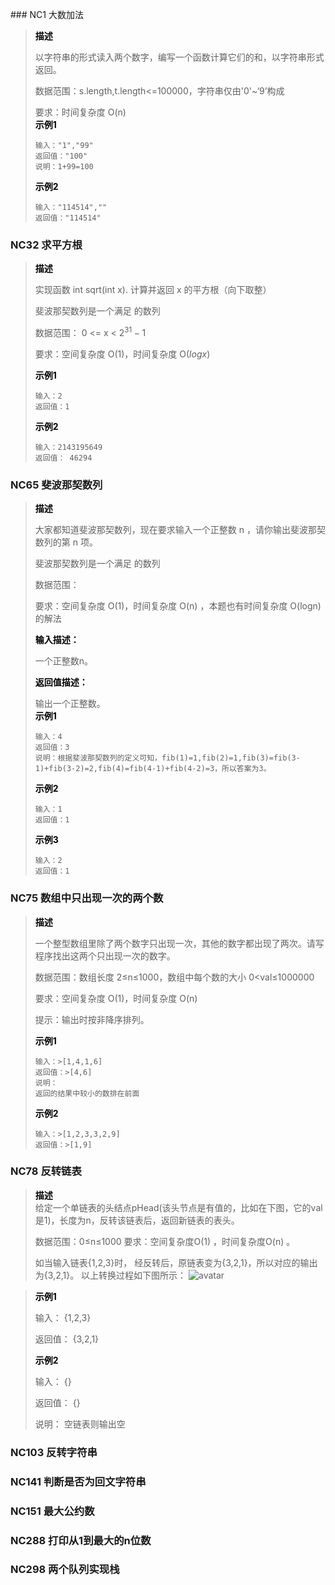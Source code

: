 ﻿﻿### NC1 大数加法

> <font color='black'>**描述**</font>
>
> 以字符串的形式读入两个数字，编写一个函数计算它们的和，以字符串形式返回。
>
> 数据范围：s.length,t.length<=100000，字符串仅由'0'~‘9’构成
>
> 要求：时间复杂度 O(n)<br/>
><font color='black'>**示例1**</font>
>
>```
>输入："1","99"
>返回值："100"
>说明：1+99=100 
>```
>
><font color='black'>**示例2**</font>
>
>```
>输入："114514",""
>返回值："114514"
>```



### NC32 求平方根

> <font color='black'>**描述**</font>
>
> 实现函数 int sqrt(int x).
> 计算并返回 x 的平方根（向下取整）
>
> 斐波那契数列是一个满足 的数列
>
> 数据范围： 0 <= x < $2^{31}-1$
>
> 要求：空间复杂度 O(1)，时间复杂度 O($logx$)
>
>
> <font color='black'>**示例1**</font>
>
> ```
> 输入：2
> 返回值：1
> ```
> <font color='black'>**示例2**</font>
>
> ```
> 输入：2143195649
> 返回值： 46294
> ```



### NC65 斐波那契数列

> <font color='black'>**描述**</font>
>
> 大家都知道斐波那契数列，现在要求输入一个正整数 n ，请你输出斐波那契数列的第 n 项。
>
> 斐波那契数列是一个满足 的数列
>
> 数据范围：
>
> 要求：空间复杂度 O(1)，时间复杂度 O(n) ，本题也有时间复杂度 O(logn)的解法<br/>
>
> <font color='black'>**输入描述：**</font>
>
> 一个正整数n。
>
> <font color='black'>**返回值描述：**</font>
>
> 输出一个正整数。<br/>
> <font color='black'>**示例1**</font>
>
> ```
> 输入：4
> 返回值：3
> 说明：根据斐波那契数列的定义可知，fib(1)=1,fib(2)=1,fib(3)=fib(3-1)+fib(3-2)=2,fib(4)=fib(4-1)+fib(4-2)=3，所以答案为3。   
> ```
> <font color='black'>**示例2**</font>
>
> ```
> 输入：1
> 返回值：1   
> ```
> <font color='black'>**示例3**</font>
>
> ```
> 输入：2
> 返回值：1   
> ```

### NC75 数组中只出现一次的两个数

> <font color='black'>**描述**</font>
>
> 一个整型数组里除了两个数字只出现一次，其他的数字都出现了两次。请写程序找出这两个只出现一次的数字。
>
> 数据范围：数组长度 2≤n≤1000，数组中每个数的大小 0<val≤1000000
>
> 要求：空间复杂度 O(1)，时间复杂度 O(n)
>
> 提示：输出时按非降序排列。
>
> <font color='black'>**示例1**</font>
> ```
> 输入：>[1,4,1,6]
> 返回值：>[4,6]
> 说明：
> 返回的结果中较小的数排在前面    
> ```
> <font color='black'>**示例2**</font>
> ```
> 输入：>[1,2,3,3,2,9]
> 返回值：>[1,9]
> ```

### NC78 反转链表
> <font color='black'>**描述**</font><br/>
> 给定一个单链表的头结点pHead(该头节点是有值的，比如在下图，它的val是1)，长度为n，反转该链表后，返回新链表的表头。
> 
> 数据范围：0≤n≤1000
> 要求：空间复杂度O(1) ，时间复杂度O(n) 。
> 
> 如当输入链表{1,2,3}时，
> 经反转后，原链表变为{3,2,1}，所以对应的输出为{3,2,1}。
> 以上转换过程如下图所示：
> ![avatar](https://uploadfiles.nowcoder.com/images/20211014/423483716_1634206291971/4A47A0DB6E60853DEDFCFDF08A5CA249)

> <font color='black'>**示例1**</font>
>
> 输入：
> {1,2,3}
>
> 返回值：
> {3,2,1}
>
> <font color='black'>**示例2**</font>
>
> 输入：
> {}
> 
> 返回值：
> {}
> 
> 说明：
> 空链表则输出空    

### NC103 反转字符串



### NC141 判断是否为回文字符串



### NC151 最大公约数



### NC288 打印从1到最大的n位数



### NC298 两个队列实现栈

